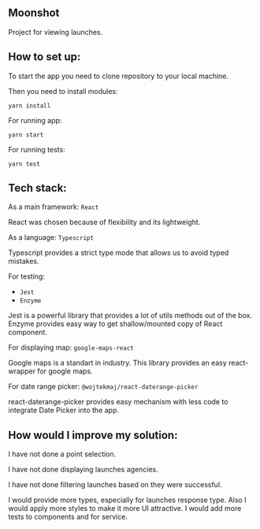 ## Moonshot

Project for viewing launches.

## How to set up:

To start the app you need to clone repository to your local machine.

Then you need to install modules:

`yarn install`

For running app:

`yarn start`

For running tests:

`yarn test`

## Tech stack:

As a main framework: `React`

React was chosen because of flexibility and its lightweight.

As a language: `Typescript`

Typescript provides a strict type mode that allows us to avoid typed mistakes.

For testing:
- `Jest`
- `Enzyme`

Jest is a powerful library that provides a lot of utils methods out of the box.
Enzyme provides easy way to get shallow/mounted copy of React component.

For displaying map:
`google-maps-react`

Google maps is a standart in industry. This library provides an easy react-wrapper for google maps.

For date range picker: 
`@wojtekmaj/react-daterange-picker`

react-daterange-picker provides easy mechanism with less code to integrate Date Picker into the app. 

## How would I improve my solution:

I have not done a point selection.

I have not done displaying launches agencies.

I have not done filtering launches based on they were successful.

I would provide more types, especially for launches response type.
Also I would apply more styles to make it more UI attractive.
I would add more tests to components and for service.
